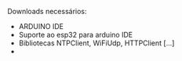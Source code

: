 Downloads necessários:
- ARDUINO IDE
- Suporte ao esp32 para arduino IDE
- Bibliotecas NTPClient, WiFiUdp, HTTPClient [...]
- 
